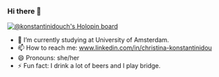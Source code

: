 ### Hi there 👋

<!--
**CiciKon/CiciKon** is a ✨ _special_ ✨ repository because its `README.md` (this file) appears on your GitHub profile.

Here are some ideas to get you started: -->

[![@konstantinidouch's Holopin board](https://holopin.io/api/user/board?user=konstantinidouch)](https://holopin.io/@konstantinidouch)

- 🔭 I’m currently studying at University of Amsterdam.
- 📫 How to reach me: www.linkedin.com/in/christina-konstantinidou
- 😄 Pronouns: she/her
- ⚡ Fun fact: I drink a lot of beers and I play bridge.
<!--- 🌱 I’m currently learning Flutter and Python.-->

